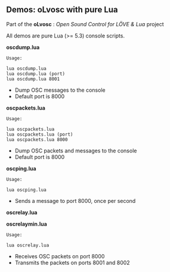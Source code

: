 
## Demos: oLvosc with pure Lua 

Part of the **oLvosc** : *Open Sound Control for LÖVE & Lua* project

All demos are pure Lua (>= 5.3) console scripts.

**oscdump.lua**

```
Usage:

lua oscdump.lua
lua oscdump.lua (port)
lua oscdump.lua 8001
```

  * Dump OSC messages to the console
  * Default port is 8000

**oscpackets.lua**

```
Usage:

lua oscpackets.lua
lua oscpackets.lua (port)
lua oscpackets.lua 8000
```

  * Dump OSC packets and messages to the console
  * Default port is 8000

**oscping.lua**

```
Usage:

lua oscping.lua
```

  * Sends a message to port 8000, once per second

**oscrelay.lua**

**oscrelaymin.lua**

```
Usage:

lua oscrelay.lua
```

  * Receives OSC packets on port 8000
  * Transmits the packets on ports 8001 and 8002